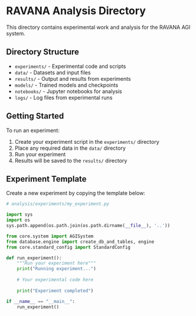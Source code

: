 # RAVANA Analysis Directory

This directory contains experimental work and analysis for the RAVANA AGI system.

## Directory Structure

- `experiments/` - Experimental code and scripts
- `data/` - Datasets and input files  
- `results/` - Output and results from experiments
- `models/` - Trained models and checkpoints
- `notebooks/` - Jupyter notebooks for analysis
- `logs/` - Log files from experimental runs

## Getting Started

To run an experiment:

1. Create your experiment script in the `experiments/` directory
2. Place any required data in the `data/` directory
3. Run your experiment
4. Results will be saved to the `results/` directory

## Experiment Template

Create a new experiment by copying the template below:

```python
# analysis/experiments/my_experiment.py

import sys
import os
sys.path.append(os.path.join(os.path.dirname(__file__), '..'))

from core.system import AGISystem
from database.engine import create_db_and_tables, engine
from core.standard_config import StandardConfig

def run_experiment():
    """Run your experiment here"""
    print("Running experiment...")
    
    # Your experimental code here
    
    print("Experiment completed")

if __name__ == "__main__":
    run_experiment()
```